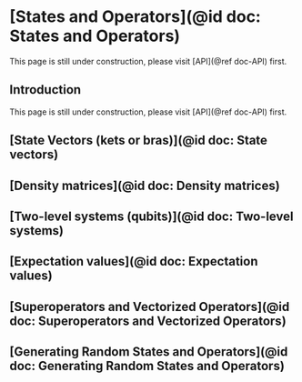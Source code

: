# [States and Operators](@id doc: States and Operators)

This page is still under construction, please visit [API](@ref doc-API) first.

## Introduction

This page is still under construction, please visit [API](@ref doc-API) first.

## [State Vectors (kets or bras)](@id doc: State vectors)

## [Density matrices](@id doc: Density matrices)

## [Two-level systems (qubits)](@id doc: Two-level systems)

## [Expectation values](@id doc: Expectation values)

## [Superoperators and Vectorized Operators](@id doc: Superoperators and Vectorized Operators)

## [Generating Random States and Operators](@id doc: Generating Random States and Operators)

